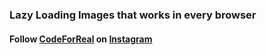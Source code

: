 ### Lazy Loading Images that works in every browser

#### Follow [CodeForReal](https://www.instagram.com/codeforreal/) on [Instagram](https://www.instagram.com/codeforreal/)
